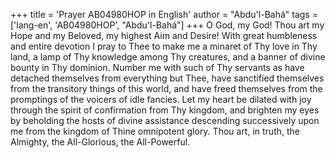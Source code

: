 +++
title = 'Prayer AB04980HOP in English'
author = "Abdu'l-Bahá"
tags = ['lang-en', 'AB04980HOP', "Abdu'l-Bahá"]
+++
O God, my God!  Thou art my Hope and my Beloved, my highest Aim and Desire!  With great humbleness and entire devotion I pray to Thee to make me a minaret of Thy love in Thy land, a lamp of Thy knowledge among Thy creatures, and a banner of divine bounty in Thy dominion.
Number me with such of Thy servants as have detached themselves from everything but Thee, have sanctified themselves from the transitory things of this world, and have freed themselves from the promptings of the voicers of idle fancies.
Let my heart be dilated with joy through the spirit of confirmation from Thy kingdom, and brighten my eyes by beholding the hosts of divine assistance descending successively upon me from the kingdom of Thine omnipotent glory.
Thou art, in truth, the Almighty, the All-Glorious, the All-Powerful.
